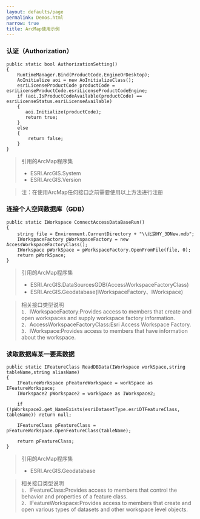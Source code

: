 ```yaml
---
layout: defaults/page
permalink: Demos.html
narrow: true
title: ArcMap使用示例
---
```


<div id="Authorization"/>

### 认证（Authorization）

```text
public static bool AuthorizationSetting()
{
    RuntimeManager.Bind(ProductCode.EngineOrDesktop);
    AoInitialize aoi = new AoInitializeClass();
    esriLicenseProductCode productCode = esriLicenseProductCode.esriLicenseProductCodeEngine;
    if (aoi.IsProductCodeAvailable(productCode) == esriLicenseStatus.esriLicenseAvailable)
    {
       aoi.Initialize(productCode);
       return true;
    }
    else
    {
        return false;
    }
}
```

>引用的ArcMap程序集
>+ ESRI.ArcGIS.System
>+ ESRI.ArcGIS.Version

>注：在使用ArcMap任何接口之前需要使用以上方法进行注册


### 连接个人空间数据库（GDB）

```text
public static IWorkspace ConnectAccessDataBaseRun()
{
    string file = Environment.CurrentDirectory + "\\北京HY_3DNew.mdb";
    IWorkspaceFactory pWorkspaceFactory = new AccessWorkspaceFactoryClass();
    IWorkspace pWorkSpace = pWorkspaceFactory.OpenFromFile(file, 0);
    return pWorkSpace;
}
```

>引用的ArcMap程序集
>+ ESRI.ArcGIS.DataSourcesGDB(AccessWorkspaceFactoryClass)
>+ ESRI.ArcGIS.Geodatabase(IWorkspaceFactory、IWorkspace)

>相关接口类型说明  
>`1. `IWorkspaceFactory:Provides access to members that create and open workspaces and supply workspace factory information.  
>`2. `AccessWorkspaceFactoryClass:Esri Access Workspace Factory.  
>`3. `IWorkspace:Provides access to members that have information about the workspace.

### 读取数据库某一要素数据

```text
public static IFeatureClass ReadDBData(IWorkspace workSpace,string tableName,string aliasName)
{
    IFeatureWorkspace pFeatureWorkspace = workSpace as IFeatureWorkspace;
    IWorkspace2 pWorkspace2 = workSpace as IWorkspace2;

    if (!pWorkspace2.get_NameExists(esriDatasetType.esriDTFeatureClass, tableName)) return null;

    IFeatureClass pFeatureClass = pFeatureWorkspace.OpenFeatureClass(tableName);

    return pFeatureClass;
}
```


>引用的ArcMap程序集
>+ ESRI.ArcGIS.Geodatabase

>相关接口类型说明  
>`1. `IFeatureClass:Provides access to members that control the behavior and properties of a feature class.  
>`2. `IFeatureWorkspace:Provides access to members that create and open various types of datasets and other workspace level objects.  







